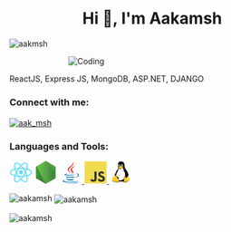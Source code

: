 
<h1 align="center">Hi 👋, I'm Aakamsh</h1>
<p align="left"> <img src="https://komarev.com/ghpvc/?username=aakmsh&label=Profile%20views&color=0e75b6&style=flat" alt="aakmsh" /> </p>


<img align="right" alt="Coding" width="400" src="https://c.tenor.com/NOYF3f82b_gAAAAC/programmer.gif">
<p align="left"> <a href="https://twitter.com/" target="blank"><img src="https://img.shields.io/twitter/follow/?logo=twitter&style=for-the-badge" alt="" /></a> </p>

ReactJS, Express JS, MongoDB, ASP.NET, DJANGO

<h3 align="left">Connect with me:</h3>
<p align="left">
<a href="https://instagram.com/aak_msh" target="blank"><img align="center" src="https://raw.githubusercontent.com/rahuldkjain/github-profile-readme-generator/master/src/images/icons/Social/instagram.svg" alt="aak_msh" height="30" width="40" /></a>
</p>

<h3 align="left">Languages and Tools:</h3>
<p align="left">  <img src="https://raw.githubusercontent.com/devicons/devicon/master/icons/react/react-original.svg" alt="react" width="40" height="40"/>  <img src="https://raw.githubusercontent.com/devicons/devicon/master/icons/nodejs/nodejs-original.svg" alt="node" width="40" height="40"/> </a> <a href="https://www.java.com" target="_blank" rel="noreferrer"> <img src="https://raw.githubusercontent.com/devicons/devicon/master/icons/java/java-original.svg" alt="java" width="40" height="40"/> </a> <a href="https://developer.mozilla.org/en-US/docs/Web/JavaScript" target="_blank" rel="noreferrer"> <img src="https://raw.githubusercontent.com/devicons/devicon/master/icons/javascript/javascript-original.svg" alt="javascript" width="40" height="40"/> </a> <a href="https://www.linux.org/" target="_blank" rel="noreferrer"> <img src="https://raw.githubusercontent.com/devicons/devicon/master/icons/linux/linux-original.svg" alt="linux" width="40" height="40"/> </a> </p>

<p><img align="left" src="https://github-readme-stats.vercel.app/api/top-langs?username=aakamshpm&show_icons=true&locale=en&layout=compact" alt="aakamsh" /></p>

<p>&nbsp;<img align="center" src="https://github-readme-stats.vercel.app/api?username=aakamshpm&show_icons=true&locale=en" alt="aakamsh" /></p>

<p><img align="center" src="https://github-readme-streak-stats.herokuapp.com/?user=aakamshpm&" alt="aakamsh" /></p>

